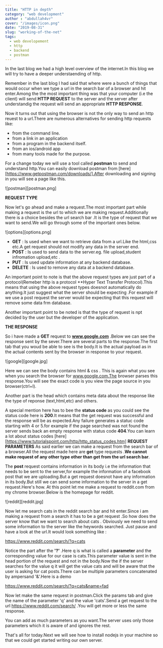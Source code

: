 ```yaml
---
title: "HTTP in depth"
category: "web development"
author : "abdullah4vr"
cover: "/images/icon.png"
date: "2019-08-31"
slug: "working-of-the-net"
tags:
  - web developement
  - http
  - backend
  - postman
---
```


In the last blog we had a high level overview of the internet.In this blog we will try to have a deeper understaending of http.

Remember in the last blog I had said that where were a bunch of things that would occur when we type a url in the search bar of a browser and hit enter.Among the the most important thing was that your computer (i.e the client) will send **HTTP REQUEST** to the server and the server after understandig the request will send an appropriate **HTTP RESPONSE**.

Now it turns out that using the browser is not the only way to send an http reuest to a url.There are numerous alternatives for sending http requests like:
- from the command line.
- from a link in an application
- from a program in the backend itself.
- from an ios/android app 
- from many tools made for the purpose.

For a change today we will use a tool called **postman** to send and understand http.You can easily download postman from [here][https://www.getpostman.com/downloads/].After downloading and signing in you will see a page like this.

![postman][postman.png]


**REQUEST TYPE**

Now let's go ahead and make a request.The most important part while making a request is the url to  which we are making request.Additionally there is a choice besides the url search bar .It is the type of request that we want to send.We will go through some of the important ones below.

![options][options.png]

- **GET**    :  Is used when we want to retrieve data from a url.Like the html,css etc.A get request should not modify
                any data in the server end.
- **POST**   :  Is used to send data to the server.eg. file upload,student infromation upload,etc .
- **PUT**    :  Is used update information at any backend database.
- **DELETE** :  Is used to remove any data at a backend database.

An important point to note is that the above request types are just part of a protocol(Remeber http is a protocol **Hyper Text Transfer Protocol).This means that using the above request types doesnot automatically do anything.It just suggest what the server should be expecting .For example if we use a post request the server would be expecting that this request will remove some data frm database.

Another important point to be noted is that the type of request is npt decided by the user but the developer of the application.

**THE RESPONSE**

So i have made a **GET** request to **www.google.com** .Below we can see the response sent by the sever.There are several parts to the response.The first tab that you woud be able to see is the body.It is the actual payload as in the actual contents sent by the browser in response to your request.

![google][google.jpg]

Here we can see the body contains html & css . This is again what you see when you search the browser for www.google.com.The browser parses this response.You will see the exact code is you view the page source in you browser(ctrl+I).


Another part is the head which contains meta data about the response like the type of reponse (text,html,etc) and others.

A special mention here has to bee the  **status code** as you could see the status code here is **200**.It means that the get request was successful and the response will be as expected.Any failure generates a statuc code starting with 4 or 5.for example if the page searched was not found the server sends back an empty response with status code **404**.You can learn a lot about status codes [here][https://www.tutorialspoint.com/http/http_status_codes.htm]
**REQUEST PARAMETERS**
As said earlier we can make a request from the search bar of a browser.All the request made here are **get** type requests .**We cannot make request of any other type other than get from the url search bar**.

The **post** request contains information in its body i.e the information that needs to be sent to the server,for example the information of a facebook post that we are uploading.But a get request doesnot have any information in its body.But still we can send some information to the server in a get request.Here's how.
At this point let me make a request to reddit.com from my chrome browser.Below is the homepage for reddit.

![reddit][reddit.jpg]

Now let me search cats in the reddit search bar and hit enter.Since i am making a request from a search it has to be a get request .So how does the server know that we want to search about cats . Obviously we need to send some information to the server like the heywords searched.
Just pause and have a look at the url.It would look something like :

https://www.reddit.com/search/?q=cats

Notice the part after the **'?'** .Here q is what is called a **parameter** and the corresponding value for our case is cats.This parameter value is sent in the head portion of the request and not in the body.Now the if the server searches for the value q it will get the value cats and will be aware that the user is asking for cat posts.There can be multiple parameters concatenated by ampersand '&'.Here is a demo 

https://www.reddit.com/search/?q=cats&name=fad

Now let make the same request in postman.Click the params tab and give the name of the parameter 'q' and the value 'cats'.Send a get request to the url https://www.reddit.com/search/ .You will get more or less the same response.

You can add as much parameters as you want.The server uses only those parameters which it is aware of and ignores the rest.

That's all for today.Next we will see how to install nodejs in your machine so that we could get started writing our own server.